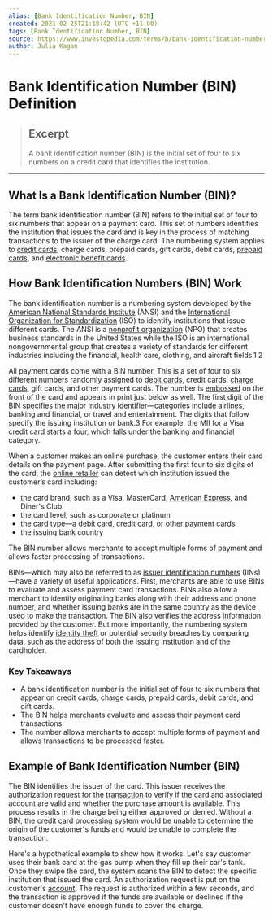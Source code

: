 ```yaml
---
alias: [Bank Identification Number, BIN]
created: 2021-02-25T21:18:42 (UTC +11:00)
tags: [Bank Identification Number, BIN]
source: https://www.investopedia.com/terms/b/bank-identification-number.asp
author: Julia Kagan
---
```


# Bank Identification Number (BIN) Definition

> ## Excerpt
> A bank identification number (BIN) is the initial set of four to six numbers on a credit card that identifies the institution.

---
## What Is a Bank Identification Number (BIN)?

The term bank identification number (BIN) refers to the initial set of four to six numbers that appear on a payment card. This set of numbers identifies the institution that issues the card and is key in the process of matching transactions to the issuer of the charge card. The numbering system applies to [credit cards](https://www.investopedia.com/terms/c/creditcard.asp), charge cards, prepaid cards, gift cards, debit cards, [prepaid cards](https://www.investopedia.com/are-prepaid-cards-right-for-you-4590082), and [electronic benefit cards](https://www.investopedia.com/terms/e/electronic-benefits-transfer.asp).

## How Bank Identification Numbers (BIN) Work

The bank identification number is a numbering system developed by the [American National Standards Institute](https://www.investopedia.com/terms/a/ansi.asp) (ANSI) and the [International Organization for Standardization](https://www.investopedia.com/terms/i/international-organization-for-standardization-iso.asp) (ISO) to identify institutions that issue different cards. The ANSI is a [nonprofit organization](https://www.investopedia.com/terms/n/non-profitorganization.asp) (NPO) that creates business standards in the United States while the ISO is an international nongovernmental group that creates a variety of standards for different industries including the financial, health care, clothing, and aircraft fields.1 2

All payment cards come with a BIN number. This is a set of four to six different numbers randomly assigned to [debit cards](https://www.investopedia.com/terms/d/debitcard.asp), credit cards, [charge cards](https://www.investopedia.com/terms/c/chargecard.asp), gift cards, and other payment cards. The number is [embossed](https://www.investopedia.com/terms/e/embossed-card.asp) on the front of the card and appears in print just below as well. The first digit of the BIN specifies the major industry identifier—categories include airlines, banking and financial, or travel and entertainment. The digits that follow specify the issuing institution or bank.3 For example, the MII for a Visa credit card starts a four, which falls under the banking and financial category.

When a customer makes an online purchase, the customer enters their card details on the payment page. After submitting the first four to six digits of the card, the [online retailer](https://www.investopedia.com/terms/e/electronic-retailing-e-tailing.asp) can detect which institution issued the customer’s card including:

-   the card brand, such as a Visa, MasterCard, [American Express](https://www.investopedia.com/terms/a/american-express-card.asp), and Diner's Club
-   the card level, such as corporate or platinum
-   the card type—a debit card, credit card, or other payment cards
-   the issuing bank country

The BIN number allows merchants to accept multiple forms of payment and allows faster processing of transactions.

BINs—which may also be referred to as [issuer identification numbers](https://www.investopedia.com/terms/i/issuer-identification-number-iin.asp) (IINs)—have a variety of useful applications. First, merchants are able to use BINs to evaluate and assess payment card transactions. BINs also allow a merchant to identify originating banks along with their address and phone number, and whether issuing banks are in the same country as the device used to make the transaction. The BIN also verifies the address information provided by the customer. But more importantly, the numbering system helps identify [identity theft](https://www.investopedia.com/terms/i/identitytheft.asp) or potential security breaches by comparing data, such as the address of both the issuing institution and of the cardholder.

### Key Takeaways

-   A bank identification number is the initial set of four to six numbers that appear on credit cards, charge cards, prepaid cards, debit cards, and gift cards.
-   The BIN helps merchants evaluate and assess their payment card transactions.
-   The number allows merchants to accept multiple forms of payment and allows transactions to be processed faster.

## Example of Bank Identification Number (BIN)

The BIN identifies the issuer of the card. This issuer receives the authorization request for the [transaction](https://www.investopedia.com/terms/t/transaction.asp) to verify if the card and associated account are valid and whether the purchase amount is available. This process results in the charge being either approved or denied. Without a BIN, the credit card processing system would be unable to determine the origin of the customer's funds and would be unable to complete the transaction.

Here's a hypothetical example to show how it works. Let's say customer uses their bank card at the gas pump when they fill up their car's tank. Once they swipe the card, the system scans the BIN to detect the specific institution that issued the card. An authorization request is put on the customer's [account](https://www.investopedia.com/terms/a/account.asp). The request is authorized within a few seconds, and the transaction is approved if the funds are available or declined if the customer doesn't have enough funds to cover the charge.
